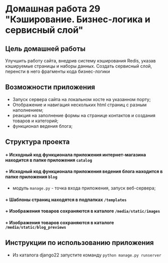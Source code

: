 # Домашная работа 29 "Кэширование. Бизнес-логика и сервисный слой"
## Цель домашней работы
Улучшить работу сайта, внедрив систему кэширования Redis,
указав кэшируемые страницы и наборы данных.
Создать сервисный слой, перенсти в него фрагменты кода бизнес-логики

## Возможности приложения
+ Запуск сервера сайта на локальном хосте на указанном порту;
+ Отображение и навигация нескольких html страниц с разным наполнением;
+ реакция на заполнение формы на странице контактов и создания товаров и категорий;
+ функционал ведения блога;

## Структура проекта
#### + Исходный код функционала приложения интернет-магазина находится в папке приложения `catalog`
#### + Исходный код функционала приложения ведения блога находится в папке приложения `blog`
  + модуль `manage.py` - точка входа приложения, запуск веб-сервера;
#### + Шаблоны страниц находятся в подпапках `/templates`
#### + Изображения товаров сохраняются в каталоге `/media/static/images`
#### + Изображения товаров сохраняются в каталоге `/media/static/blog_previews`

## Инструкции по использованию приложения
- Из каталога django22 запустите команду `python manage.py runserver`
